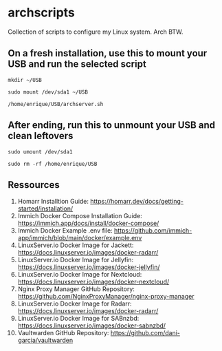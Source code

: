 # archscripts
Collection of scripts to configure my Linux system. Arch BTW.

## On a fresh installation, use this to mount your USB and run the selected script
`mkdir ~/USB`

`sudo mount /dev/sda1 ~/USB`

`/home/enrique/USB/archserver.sh`

## After ending, run this to unmount your USB and clean leftovers
`sudo umount /dev/sda1`

`sudo rm -rf /home/enrique/USB`

## Ressources
1.  Homarr Installtion Guide: https://homarr.dev/docs/getting-started/installation/
2.  Immich Docker Compose Installation Guide: https://immich.app/docs/install/docker-compose/
3.  Immich Docker Example .env file: https://github.com/immich-app/immich/blob/main/docker/example.env
4.  LinuxServer.io Docker Image for Jackett: https://docs.linuxserver.io/images/docker-radarr/
5.  LinuxServer.io Docker Image for Jellyfin: https://docs.linuxserver.io/images/docker-jellyfin/
6.  LinuxServer.io Docker Image for Nextcloud: https://docs.linuxserver.io/images/docker-nextcloud/
7.  Nginx Proxy Manager GitHub Repository: https://github.com/NginxProxyManager/nginx-proxy-manager
8.  LinuxServer.io Docker Image for Radarr: https://docs.linuxserver.io/images/docker-radarr/
9.  LinuxServer.io Docker Image for SABnzbd: https://docs.linuxserver.io/images/docker-sabnzbd/
10.  Vaultwarden GitHub Repository: https://github.com/dani-garcia/vaultwarden
